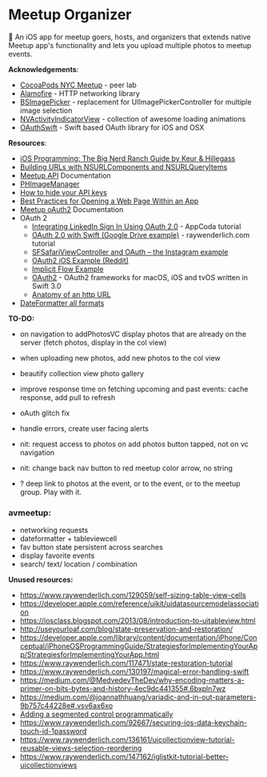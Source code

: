 # Meetup Organizer
📲 An iOS app for meetup goers, hosts, and organizers that extends native Meetup app's functionality and lets you upload multiple photos to meetup events. 

**Acknowledgements**: 

- [CocoaPods NYC Meetup](https://www.meetup.com/CocoaPods-NYC/) - peer lab
- [Alamofire](https://github.com/Alamofire/Alamofire) - HTTP networking library 
- [BSImagePicker](https://github.com/mikaoj/BSImagePicker) - replacement for UIImagePickerController for multiple image selection 
- [NVActivityIndicatorView](https://github.com/ninjaprox/NVActivityIndicatorView) - collection of awesome loading animations
- [OAuthSwift](https://github.com/OAuthSwift/OAuthSwift/) - Swift based OAuth library for iOS and OSX

**Resources**: 

- [iOS Programming: The Big Nerd Ranch Guide by Keur & Hillegass](https://www.bignerdranch.com/we-write/)
- [Building URLs with NSURLComponents and NSURLQueryItems](https://grokswift.com/building-urls/)
- [Meetup API](https://www.meetup.com/meetup_api/) Documentation
- [PHImageManager](https://github.com/FlexMonkey/PHImageManagerTwitterDemo)
- [How to hide your API keys](https://gist.github.com/derzorngottes/3b57edc1f996dddcab25)
- [Best Practices for Opening a Web Page Within an App](http://developer.outbrain.com/ios-best-practices-for-opening-a-web-page-within-an-app/)
- [Meetup oAuth2](https://www.meetup.com/meetup_api/auth/#oauth2) Documentation 
- OAuth 2
  - [Integrating LinkedIn Sign In Using OAuth 2.0](https://www.appcoda.com/linkedin-sign-in/) - AppCoda tutorial    
  - [OAuth 2.0 with Swift (Google Drive example)](https://www.raywenderlich.com/99431/oauth-2-with-swift-tutorial) - raywenderlich.com tutorial 
  - [SFSafariViewController and OAuth – the Instagram example](http://strawberrycode.com/blog/sfsafariviewcontroller-and-oauth-the-instagram-example/)
  - [OAuth2 iOS Example (Reddit)](https://github.com/reddit/reddit/wiki/OAuth2-iOS-Example)
  - [Implicit Flow Example](https://www.oauth.com/oauth2-servers/oauth2-clients/mobile-and-native-apps/)
  - [OAuth2](https://github.com/p2/OAuth2) - OAuth2 frameworks for macOS, iOS and tvOS written in Swift 3.0
  - [Anatomy of an http URL](http://www.webreference.com/html/tutorial2/2.html)
- [DateFormatter all formats](http://nsdateformatter.com/)
  

**TO-DO:** 

- on navigation to addPhotosVC display photos that are already on the server (fetch photos, display in the col view)
- when uploading new photos, add new photos to the col view 
- beautify collection view photo gallery  

- improve response time on fetching upcoming and past events: cache response, add pull to refresh
- oAuth glitch fix 
- handle errors, create user facing alerts
- nit: request access to photos on add photos button tapped, not on vc navigation 
- nit: change back nav button to red meetup color arrow, no string
- ? deep link to photos at the event, or to the event, or to the meetup group. Play with it. 


### avmeetup: 

- networking requests 
- dateformatter + tableviewcell
- fav button state persistent across searches 
- display favorite events 
- search/ text/ location / combination  

**Unused resources:**

- https://www.raywenderlich.com/129059/self-sizing-table-view-cells
- https://developer.apple.com/reference/uikit/uidatasourcemodelassociation
- https://iosclass.blogspot.com/2013/08/introduction-to-uitableview.html
- http://useyourloaf.com/blog/state-preservation-and-restoration/
- https://developer.apple.com/library/content/documentation/iPhone/Conceptual/iPhoneOSProgrammingGuide/StrategiesforImplementingYourApp/StrategiesforImplementingYourApp.html
- https://www.raywenderlich.com/117471/state-restoration-tutorial
- https://www.raywenderlich.com/130197/magical-error-handling-swift
- https://medium.com/@MedvedevTheDev/why-encoding-matters-a-primer-on-bits-bytes-and-history-4ec9dc441355#.6bxpln7wz
- https://medium.com/@joannathhuang/variadic-and-in-out-parameters-9b757c44228e#.vsv6ax6xo
- [Adding a segmented control programmatically](http://www.richardhsu.me/posts/2015/01/26/segmented-control.html)
- https://www.raywenderlich.com/92667/securing-ios-data-keychain-touch-id-1password
- https://www.raywenderlich.com/136161/uicollectionview-tutorial-reusable-views-selection-reordering
- https://www.raywenderlich.com/147162/iglistkit-tutorial-better-uicollectionviews
